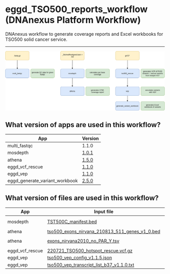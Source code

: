 # eggd_TSO500_reports_workflow (DNAnexus Platform Workflow)

DNAnexus workflow to generate coverage reports and Excel workbooks for TSO500 solid cancer service.

---

![Image of workflow](images/tso500_reports_workflow.png)

## What version of apps are used in this workflow?

|  App 	| Version  	|
|---	|---	|
|multi_fastqc       |1.1.0|
|mosdepth           |[1.0.1](https://github.com/eastgenomics/eggd_mosdepth/releases/tag/v.1.0.1)|
|athena             |[1.5.0](https://github.com/eastgenomics/eggd_athena/releases/tag/v1.5.0)|
|eggd_vcf_rescue |[1.1.0](https://github.com/eastgenomics/eggd_vcf_rescue/releases/tag/v1.1.0)|
|eggd_vep           |[1.1.0](https://github.com/eastgenomics/eggd_vep/releases/tag/V1.1.0)|
|eggd_generate_variant_workbook |[2.5.0](https://github.com/eastgenomics/eggd_generate_variant_workbook/releases/tag/v2.5.0)|

## What version of files are used in this workflow?

|  App 	|  Input file 	| Version  	|
|---	|---	|---	|
|mosdepth           | [TST500C_manifest.bed](https://platform.dnanexus.com/projects/Fkb6Gkj433GVVvj73J7x8KbV/data/?scope=project&id.values=file-FkkZQ1Q433GYXZ892pzkgvbP)	| not versioned |
|athena             | [tso500_exons_nirvana_210813_511_genes_v1_0.bed](https://platform.dnanexus.com/projects/Fkb6Gkj433GVVvj73J7x8KbV/data/?id.values=file-G4F6jX04ZFVV3JZJG62ZQ5yJ) | v1.0 |
|athena             | [exons_nirvana2010_no_PAR_Y.tsv](https://platform.dnanexus.com/projects/Fkb6Gkj433GVVvj73J7x8KbV/data/?id.values=file-Fq18Yp0433GjB7172630p9Yv)	| not versioned |
|eggd_vcf_rescue | [220721_TSO500_hotspot_rescue.vcf.gz](https://platform.dnanexus.com/projects/Fkb6Gkj433GVVvj73J7x8KbV/data/?id.values=file-GFGVxxQ4f4z4yz2q38VYz02X)	| 220721 |
|eggd_vep           | [tso500_vep_config_v1.1.5.json](https://platform.dnanexus.com/panx/projects/Fkb6Gkj433GVVvj73J7x8KbV/data/dynamic_files/vep_configs)	| v1.1.5 |
|eggd_vep           | [tso500_vep_transcript_list_b37_v1.1.0.txt](https://platform.dnanexus.com/projects/Fkb6Gkj433GVVvj73J7x8KbV/data/?id.values=file-GP56zxj433GxQVy493QpFP6x)	| v1.1.0 |
